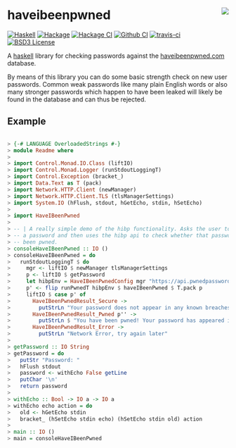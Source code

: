haveibeenpwned
<img align="right" src="https://obsidian.systems/static/images/1g2xfmwngmad00gq477a12pczm2zlxlr9pm4iyv8ryh4lr6rgxp7-ObsidianSystemsLogo.svg">
======================
[![Haskell](https://img.shields.io/badge/language-Haskell-orange.svg)](https://haskell.org) [![Hackage](https://img.shields.io/hackage/v/haveibeenpwned.svg)](https://hackage.haskell.org/package/haveibeenpwned) [![Hackage CI](https://matrix.hackage.haskell.org/api/v2/packages/haveibeenpwned/badge)](https://matrix.hackage.haskell.org/#/package/haveibeenpwned)   [![Github CI](https://github.com/obsidiansystems/haveibeenpwned/workflows/github-action/badge.svg)](https://github.com/obsidiansystems/haveibeenpwned/actions) [![travis-ci](https://api.travis-ci.org/obsidiansystems/haveibeenpwned.svg?branch=develop)](https://travis-ci.org/obsidiansystems/haveibeenpwned) [![BSD3 License](https://img.shields.io/badge/license-BSD3-blue.svg)](https://github.com/obsidiansystems/haveibeenpwned/blob/master/LICENSE)

A [haskell](https://haskell.org) library for checking passwords against the [haveibeenpwned.com](https://haveibeenpwned.com) database.

By means of this library you can do some basic strength check on new user
passwords. Common weak passwords like many plain English words or also many
stronger passwords which happen to have been leaked will likely be found in the
database and can thus be rejected.

Example
-------

```haskell 

> {-# LANGUAGE OverloadedStrings #-}
> module Readme where
>
> import Control.Monad.IO.Class (liftIO)
> import Control.Monad.Logger (runStdoutLoggingT)
> import Control.Exception (bracket_)
> import Data.Text as T (pack)
> import Network.HTTP.Client (newManager)
> import Network.HTTP.Client.TLS (tlsManagerSettings)
> import System.IO (hFlush, stdout, hGetEcho, stdin, hSetEcho)
>
> import HaveIBeenPwned
>
> -- | A really simple demo of the hibp functionality. Asks the user to enter
> -- a password and then uses the hibp api to check whether that password has
> -- been pwned.
> consoleHaveIBeenPwned :: IO ()
> consoleHaveIBeenPwned = do
>   runStdoutLoggingT $ do
>     mgr <- liftIO $ newManager tlsManagerSettings
>     p <- liftIO $ getPassword
>     let hibpEnv = HaveIBeenPwnedConfig mgr "https://api.pwnedpasswords.com/range"
>     p' <- flip runPwnedT hibpEnv $ haveIBeenPwned $ T.pack p
>     liftIO $ case p' of
>       HaveIBeenPwnedResult_Secure ->
>         putStrLn "Your password does not appear in any known breaches.  Practice good password hygene."
>       HaveIBeenPwnedResult_Pwned p'' ->
>         putStrLn $ "You have been pwned! Your password has appeared in breaches " ++ show p'' ++ " times."
>       HaveIBeenPwnedResult_Error ->
>         putStrLn "Network Error, try again later"
>
> getPassword :: IO String
> getPassword = do
>   putStr "Password: "
>   hFlush stdout
>   password <- withEcho False getLine
>   putChar '\n'
>   return password
>
> withEcho :: Bool -> IO a -> IO a
> withEcho echo action = do
>   old <- hGetEcho stdin
>   bracket_ (hSetEcho stdin echo) (hSetEcho stdin old) action
>
> main :: IO ()
> main = consoleHaveIBeenPwned

```
